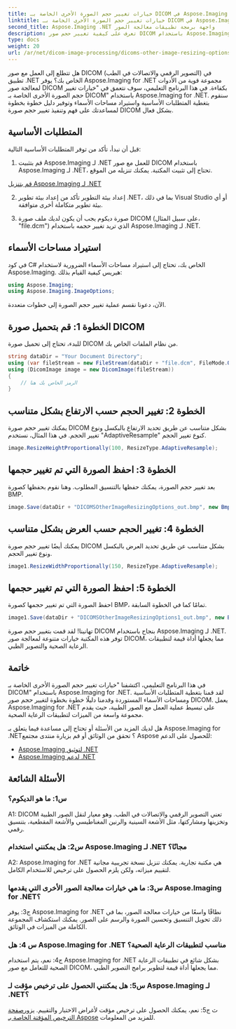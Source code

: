 ```yaml
---
title: خيارات تغيير حجم الصورة الأخرى الخاصة بـ DICOM في Aspose.Imaging لـ .NET
linktitle: خيارات تغيير حجم الصورة الأخرى الخاصة بـ DICOM في Aspose.Imaging لـ .NET
second_title: Aspose.Imaging .NET واجهة برمجة تطبيقات معالجة الصور
description: تعرف على كيفية تغيير حجم صور DICOM باستخدام Aspose.Imaging لـ .NET. دليل خطوة بخطوة لمعالجة الصور الطبية بكفاءة.
type: docs
weight: 20
url: /ar/net/dicom-image-processing/dicoms-other-image-resizing-options/
---
```

هل تتطلع إلى العمل مع صور DICOM (التصوير الرقمي والاتصالات في الطب) في تطبيق .NET الخاص بك؟ يوفر Aspose.Imaging for .NET مجموعة قوية من الأدوات لمعالجة صور DICOM بكفاءة. في هذا البرنامج التعليمي، سوف نتعمق في "خيارات تغيير حجم الصورة الأخرى الخاصة بـ DICOM" باستخدام Aspose.Imaging for .NET. سنقوم بتغطية المتطلبات الأساسية واستيراد مساحات الأسماء وتوفير دليل خطوة بخطوة لمساعدتك على فهم وتنفيذ تغيير حجم صورة DICOM بشكل فعال.

## المتطلبات الأساسية

قبل أن نبدأ، تأكد من توفر المتطلبات الأساسية التالية:

1. قم بتثبيت Aspose.Imaging لـ .NET
للعمل مع صور DICOM باستخدام Aspose.Imaging لـ .NET، تحتاج إلى تثبيت المكتبة. يمكنك تنزيله من الموقع.

[قم بتنزيل Aspose.Imaging لـ .NET](https://releases.aspose.com/imaging/net/)

2. إعداد بيئة التطوير
تأكد من إعداد بيئة تطوير .NET، بما في ذلك Visual Studio أو أي بيئة تطوير متكاملة أخرى متوافقة.

3. صورة ديكوم
يجب أن يكون لديك ملف صورة DICOM (على سبيل المثال، "file.dcm") الذي تريد تغيير حجمه باستخدام Aspose.Imaging لـ .NET.

## استيراد مساحات الأسماء

في كود C# الخاص بك، تحتاج إلى استيراد مساحات الأسماء الضرورية لاستخدام Aspose.Imaging. هيريس كيفية القيام بذلك:

```csharp
using Aspose.Imaging;
using Aspose.Imaging.ImageOptions;
```

الآن، دعونا نقسم عملية تغيير حجم الصورة إلى خطوات متعددة.

## الخطوة 1: قم بتحميل صورة DICOM
للبدء، تحتاج إلى تحميل صورة DICOM من نظام الملفات الخاص بك.

```csharp
string dataDir = "Your Document Directory";
using (var fileStream = new FileStream(dataDir + "file.dcm", FileMode.Open, FileAccess.Read))
using (DicomImage image = new DicomImage(fileStream))
{
    // الرمز الخاص بك هنا
}
```

## الخطوة 2: تغيير الحجم حسب الارتفاع بشكل متناسب
يمكنك تغيير حجم صورة DICOM بشكل متناسب عن طريق تحديد الارتفاع بالبكسل ونوع تغيير الحجم. في هذا المثال، نستخدم "AdaptiveResample" كنوع تغيير الحجم.

```csharp
image.ResizeHeightProportionally(100, ResizeType.AdaptiveResample);
```

## الخطوة 3: احفظ الصورة التي تم تغيير حجمها
بعد تغيير حجم الصورة، يمكنك حفظها بالتنسيق المطلوب. وهنا نقوم بحفظها كصورة BMP.

```csharp
image.Save(dataDir + "DICOMSOtherImageResizingOptions_out.bmp", new BmpOptions());
```

## الخطوة 4: تغيير الحجم حسب العرض بشكل متناسب
يمكنك أيضًا تغيير حجم صورة DICOM بشكل متناسب عن طريق تحديد العرض بالبكسل ونوع تغيير الحجم.

```csharp
image1.ResizeWidthProportionally(150, ResizeType.AdaptiveResample);
```

## الخطوة 5: احفظ الصورة التي تم تغيير حجمها
احفظ الصورة التي تم تغيير حجمها كصورة BMP، تمامًا كما في الخطوة السابقة.

```csharp
image1.Save(dataDir + "DICOMSOtherImageResizingOptions1_out.bmp", new BmpOptions());
```

تهانينا! لقد قمت بتغيير حجم صورة DICOM بنجاح باستخدام Aspose.Imaging لـ .NET. توفر هذه المكتبة خيارات متنوعة لمعالجة صور DICOM، مما يجعلها أداة قيمة لتطبيقات الرعاية الصحية والتصوير الطبي.

## خاتمة

في هذا البرنامج التعليمي، اكتشفنا "خيارات تغيير حجم الصورة الأخرى الخاصة بـ DICOM" باستخدام Aspose.Imaging for .NET. لقد قمنا بتغطية المتطلبات الأساسية ومساحات الأسماء المستوردة وقدمنا دليلًا خطوة بخطوة لتغيير حجم صور DICOM. يعمل Aspose.Imaging for .NET على تبسيط عملية العمل مع الصور الطبية، حيث يقدم مجموعة واسعة من الميزات لتطبيقات الرعاية الصحية.

هل لديك المزيد من الأسئلة أو تحتاج إلى مساعدة فيما يتعلق بـ Aspose.Imaging for .NET؟ تحقق من الوثائق أو قم بزيارة منتدى مجتمع Aspose للحصول على الدعم:

- [Aspose.Imaging لتوثيق .NET](https://reference.aspose.com/imaging/net/)
- [Aspose.Imaging لدعم .NET](https://forum.aspose.com/)

## الأسئلة الشائعة

### س1: ما هو الديكوم؟

A1: DICOM تعني التصوير الرقمي والاتصالات في الطب. وهو معيار لنقل الصور الطبية وتخزينها ومشاركتها، مثل الأشعة السينية والرنين المغناطيسي والأشعة المقطعية، بتنسيق رقمي.

### س2: هل يمكنني استخدام Aspose.Imaging لـ .NET مجانًا؟

A2: Aspose.Imaging for .NET هي مكتبة تجارية. يمكنك تنزيل نسخة تجريبية مجانية لتقييم ميزاته، ولكن يلزم الحصول على ترخيص للاستخدام الكامل.

### س3: ما هي خيارات معالجة الصور الأخرى التي يقدمها Aspose.Imaging for .NET؟

ج3: يوفر Aspose.Imaging for .NET نطاقًا واسعًا من خيارات معالجة الصور، بما في ذلك تحويل التنسيق وتحسين الصورة والرسم على الصور. يمكنك استكشاف المجموعة الكاملة من الميزات في الوثائق.

### س 4: هل Aspose.Imaging for .NET مناسب لتطبيقات الرعاية الصحية؟

ج4: نعم، يتم استخدام Aspose.Imaging for .NET بشكل شائع في تطبيقات الرعاية الصحية للتعامل مع صور DICOM، مما يجعلها أداة قيمة لتطوير برامج التصوير الطبي.

### س5: هل يمكنني الحصول على ترخيص مؤقت لـ Aspose.Imaging لـ .NET؟
ث
 ج5: نعم، يمكنك الحصول على ترخيص مؤقت لأغراض الاختبار والتقييم. يزور[صفحة الترخيص المؤقتة الخاصة بـ Aspose](https://purchase.aspose.com/temporary-license/) للمزيد من المعلومات.